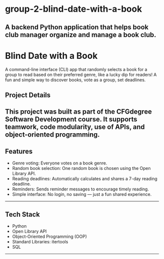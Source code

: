 # group-2-blind-date-with-a-book
A backend Python application that helps book club manager organize and manage a book club. 
---

# Blind Date with a Book 

A command-line interface (CLI) app that randomly selects a book for a group to read based on their preferred genre, like a lucky dip for readers! A fun and simple way to discover books, vote as a group, set deadlines.

##  Project Details

This project was built as part of the CFGdegree Software Development course. It supports teamwork, code modularity, use of APIs, and object-oriented programming.
---

## Features

-  Genre voting: Everyone votes on a book genre.
- Random book selection: One random book is chosen using the Open Library API.
- Reading deadlines: Automatically calculates and shares a 7-day reading deadline.
- Reminders: Sends reminder messages to encourage timely reading.
- Simple interface: No login, no saving — just a fun shared experience.

---

## Tech Stack

- Python 
- Open Library API
- Object-Oriented Programming (OOP)
- Standard Libraries: itertools
- SQL

---
